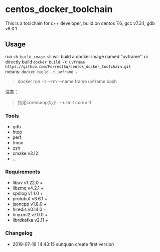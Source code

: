 # centos_docker_toolchain
This is a toolchain for c++ developer, build on centos 7.6, gcc v7.3.1, gdb v8.0.1

## Usage
run `sh build_image.sh` will build a docker image named "uvframe".
or directly build `docker build -t uvframe https://github.com/ForrestSu/centos_docker_toolchain.git`  
means: `docker build -t uvframe .`  

> docker run -it --rm --name frame uvframe bash

注意：
> 指定coredump大小:  --ulimit core=-1

### Tools
- gdb
- htop
- perf
- tmux
- zsh
- cmake v3.12
- ...

### Requirements

- libuv v1.22.0 +
- libzmq v4.2.1 +
- spdlog v1.1.0 +
- protobuf v3.6.1 +
- jsoncpp v1.8.0 +
- hiredis v0.14.0 +
- tinyxml2 v7.0.0 +
- librdkafka v2.11 +


### Changelog

- 2019-07-16 14:43:15 sunquan create first version
